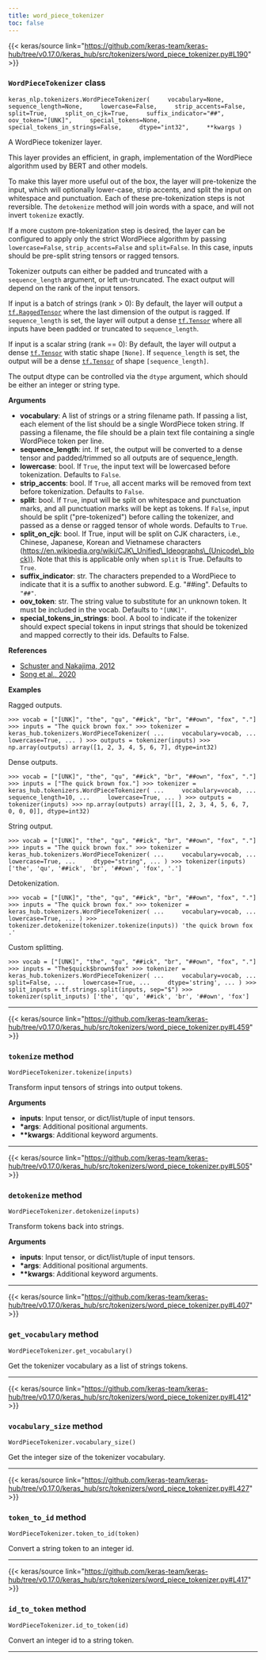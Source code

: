 ```yaml
---
title: word_piece_tokenizer
toc: false
---
```


{{< keras/source link="https://github.com/keras-team/keras-hub/tree/v0.17.0/keras_hub/src/tokenizers/word_piece_tokenizer.py#L190" >}}

### `WordPieceTokenizer` class

`keras_nlp.tokenizers.WordPieceTokenizer(     vocabulary=None,     sequence_length=None,     lowercase=False,     strip_accents=False,     split=True,     split_on_cjk=True,     suffix_indicator="##",     oov_token="[UNK]",     special_tokens=None,     special_tokens_in_strings=False,     dtype="int32",     **kwargs )`

A WordPiece tokenizer layer.

This layer provides an efficient, in graph, implementation of the WordPiece algorithm used by BERT and other models.

To make this layer more useful out of the box, the layer will pre-tokenize the input, which will optionally lower-case, strip accents, and split the input on whitespace and punctuation. Each of these pre-tokenization steps is not reversible. The `detokenize` method will join words with a space, and will not invert `tokenize` exactly.

If a more custom pre-tokenization step is desired, the layer can be configured to apply only the strict WordPiece algorithm by passing `lowercase=False`, `strip_accents=False` and `split=False`. In this case, inputs should be pre-split string tensors or ragged tensors.

Tokenizer outputs can either be padded and truncated with a `sequence_length` argument, or left un-truncated. The exact output will depend on the rank of the input tensors.

If input is a batch of strings (rank > 0): By default, the layer will output a [`tf.RaggedTensor`](https://www.tensorflow.org/api_docs/python/tf/RaggedTensor) where the last dimension of the output is ragged. If `sequence_length` is set, the layer will output a dense [`tf.Tensor`](https://www.tensorflow.org/api_docs/python/tf/Tensor) where all inputs have been padded or truncated to `sequence_length`.

If input is a scalar string (rank == 0): By default, the layer will output a dense [`tf.Tensor`](https://www.tensorflow.org/api_docs/python/tf/Tensor) with static shape `[None]`. If `sequence_length` is set, the output will be a dense [`tf.Tensor`](https://www.tensorflow.org/api_docs/python/tf/Tensor) of shape `[sequence_length]`.

The output dtype can be controlled via the `dtype` argument, which should be either an integer or string type.

**Arguments**

- **vocabulary**: A list of strings or a string filename path. If passing a list, each element of the list should be a single WordPiece token string. If passing a filename, the file should be a plain text file containing a single WordPiece token per line.
- **sequence_length**: int. If set, the output will be converted to a dense tensor and padded/trimmed so all outputs are of sequence_length.
- **lowercase**: bool. If `True`, the input text will be lowercased before tokenization. Defaults to `False`.
- **strip_accents**: bool. If `True`, all accent marks will be removed from text before tokenization. Defaults to `False`.
- **split**: bool. If `True`, input will be split on whitespace and punctuation marks, and all punctuation marks will be kept as tokens. If `False`, input should be split ("pre-tokenized") before calling the tokenizer, and passed as a dense or ragged tensor of whole words. Defaults to `True`.
- **split_on_cjk**: bool. If True, input will be split on CJK characters, i.e., Chinese, Japanese, Korean and Vietnamese characters (https://en.wikipedia.org/wiki/CJK\_Unified\_Ideographs\_(Unicode\_block)). Note that this is applicable only when `split` is True. Defaults to `True`.
- **suffix_indicator**: str. The characters prepended to a WordPiece to indicate that it is a suffix to another subword. E.g. "##ing". Defaults to `"##"`.
- **oov_token**: str. The string value to substitute for an unknown token. It must be included in the vocab. Defaults to `"[UNK]"`.
- **special_tokens_in_strings**: bool. A bool to indicate if the tokenizer should expect special tokens in input strings that should be tokenized and mapped correctly to their ids. Defaults to False.

**References**

- [Schuster and Nakajima, 2012](https://research.google/pubs/pub37842/)
- [Song et al., 2020](https://arxiv.org/abs/2012.15524)

**Examples**

Ragged outputs.

`>>> vocab = ["[UNK]", "the", "qu", "##ick", "br", "##own", "fox", "."] >>> inputs = "The quick brown fox." >>> tokenizer = keras_hub.tokenizers.WordPieceTokenizer( ...     vocabulary=vocab, ...     lowercase=True, ... ) >>> outputs = tokenizer(inputs) >>> np.array(outputs) array([1, 2, 3, 4, 5, 6, 7], dtype=int32)`

Dense outputs.

`>>> vocab = ["[UNK]", "the", "qu", "##ick", "br", "##own", "fox", "."] >>> inputs = ["The quick brown fox."] >>> tokenizer = keras_hub.tokenizers.WordPieceTokenizer( ...     vocabulary=vocab, ...     sequence_length=10, ...     lowercase=True, ... ) >>> outputs = tokenizer(inputs) >>> np.array(outputs) array([[1, 2, 3, 4, 5, 6, 7, 0, 0, 0]], dtype=int32)`

String output.

`>>> vocab = ["[UNK]", "the", "qu", "##ick", "br", "##own", "fox", "."] >>> inputs = "The quick brown fox." >>> tokenizer = keras_hub.tokenizers.WordPieceTokenizer( ...     vocabulary=vocab, ...     lowercase=True, ...     dtype="string", ... ) >>> tokenizer(inputs) ['the', 'qu', '##ick', 'br', '##own', 'fox', '.']`

Detokenization.

`>>> vocab = ["[UNK]", "the", "qu", "##ick", "br", "##own", "fox", "."] >>> inputs = "The quick brown fox." >>> tokenizer = keras_hub.tokenizers.WordPieceTokenizer( ...     vocabulary=vocab, ...     lowercase=True, ... ) >>> tokenizer.detokenize(tokenizer.tokenize(inputs)) 'the quick brown fox .'`

Custom splitting.

`>>> vocab = ["[UNK]", "the", "qu", "##ick", "br", "##own", "fox", "."] >>> inputs = "The$quick$brown$fox" >>> tokenizer = keras_hub.tokenizers.WordPieceTokenizer( ...     vocabulary=vocab, ...     split=False, ...     lowercase=True, ...     dtype='string', ... ) >>> split_inputs = tf.strings.split(inputs, sep="$") >>> tokenizer(split_inputs) ['the', 'qu', '##ick', 'br', '##own', 'fox']`

---

{{< keras/source link="https://github.com/keras-team/keras-hub/tree/v0.17.0/keras_hub/src/tokenizers/word_piece_tokenizer.py#L459" >}}

### `tokenize` method

`WordPieceTokenizer.tokenize(inputs)`

Transform input tensors of strings into output tokens.

**Arguments**

- **inputs**: Input tensor, or dict/list/tuple of input tensors.
- **\*args**: Additional positional arguments.
- **\*\*kwargs**: Additional keyword arguments.

---

{{< keras/source link="https://github.com/keras-team/keras-hub/tree/v0.17.0/keras_hub/src/tokenizers/word_piece_tokenizer.py#L505" >}}

### `detokenize` method

`WordPieceTokenizer.detokenize(inputs)`

Transform tokens back into strings.

**Arguments**

- **inputs**: Input tensor, or dict/list/tuple of input tensors.
- **\*args**: Additional positional arguments.
- **\*\*kwargs**: Additional keyword arguments.

---

{{< keras/source link="https://github.com/keras-team/keras-hub/tree/v0.17.0/keras_hub/src/tokenizers/word_piece_tokenizer.py#L407" >}}

### `get_vocabulary` method

`WordPieceTokenizer.get_vocabulary()`

Get the tokenizer vocabulary as a list of strings tokens.

---

{{< keras/source link="https://github.com/keras-team/keras-hub/tree/v0.17.0/keras_hub/src/tokenizers/word_piece_tokenizer.py#L412" >}}

### `vocabulary_size` method

`WordPieceTokenizer.vocabulary_size()`

Get the integer size of the tokenizer vocabulary.

---

{{< keras/source link="https://github.com/keras-team/keras-hub/tree/v0.17.0/keras_hub/src/tokenizers/word_piece_tokenizer.py#L427" >}}

### `token_to_id` method

`WordPieceTokenizer.token_to_id(token)`

Convert a string token to an integer id.

---

{{< keras/source link="https://github.com/keras-team/keras-hub/tree/v0.17.0/keras_hub/src/tokenizers/word_piece_tokenizer.py#L417" >}}

### `id_to_token` method

`WordPieceTokenizer.id_to_token(id)`

Convert an integer id to a string token.

---
